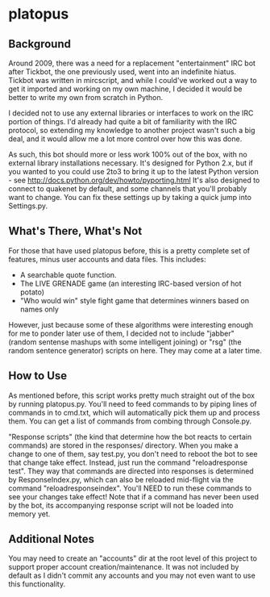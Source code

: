 # platopus

## Background

Around 2009, there was a need for a replacement "entertainment" IRC bot after Tickbot, the one previously used, went into an indefinite hiatus. Tickbot was written in mircscript, and while I could've worked out a way to get it imported and working on my own machine, I decided it would be better to write my own from scratch in Python.

I decided not to use any external libraries or interfaces to work on the IRC portion of things. I'd already had quite a bit of familiarity with the IRC protocol, so extending my knowledge to another project wasn't such a big deal, and it would allow me a lot more control over how this was done.

As such, this bot should more or less work 100% out of the box, with no external library installations necessary. It's designed for Python 2.x, but if you wanted to you could use 2to3 to bring it up to the latest Python version - see http://docs.python.org/dev/howto/pyporting.html
It's also designed to connect to quakenet by default, and some channels that you'll probably want to change. You can fix these settings up by taking a quick jump into Settings.py.

## What's There, What's Not

For those that have used platopus before, this is a pretty complete set of features, minus user accounts and data files. This includes:

- A searchable quote function.
- The LIVE GRENADE game (an interesting IRC-based version of hot potato)
- "Who would win" style fight game that determines winners based on names only

However, just because some of these algorithms were interesting enough for me to ponder later use of them, I decided not to include "jabber" (random sentense mashups with some intelligent joining) or "rsg" (the random sentence generator) scripts on here. They may come at a later time.

## How to Use

As mentioned before, this script works pretty much straight out of the box by running platopus.py. You'll need to feed commands to by piping lines of commands in to cmd.txt, which will automatically pick them up and process them. You can get a list of commands from combing through Console.py.

"Response scripts" (the kind that determine how the bot reacts to certain commands) are stored in the responses/ directory. When you make a change to one of them, say test.py, you don't need to reboot the bot to see that change take effect. Instead, just run the command "reloadresponse test". They way that commands are directed into responses is determined by ResponseIndex.py, which can also be reloaded mid-flight via the command "reloadresponseindex". You'll NEED to run these commands to see your changes take effect! Note that if a command has never been used by the bot, its accompanying response script will not be loaded into memory yet.

## Additional Notes

You may need to create an "accounts" dir at the root level of this project to support proper account creation/maintenance. It was not included by default as I didn't commit any accounts and you may not even want to use this functionality.
